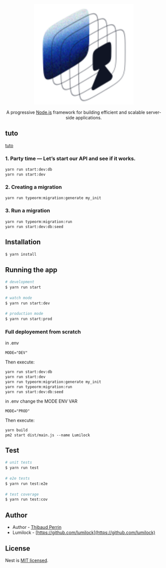 <p align="center">
  <a href="http://github.com/lumilock/lumilock-idp" target="blank"><img src="./src/Logo.svg" width="320" alt="Lumilock Logo" /></a>
</p>

<p align="center">A progressive <a href="http://nodejs.org" target="_blank">Node.js</a> framework for building efficient and scalable server-side applications.</p>


## tuto
[tuto](https://medium.com/@gausmann.simon/nestjs-typeorm-and-postgresql-full-example-development-and-project-setup-working-with-database-c1a2b1b11b8f)
### 1. Party time — Let’s start our API and see if it works.
```
yarn run start:dev:db
yarn run start:dev
```
### 2. Creating a migration
```
yarn run typeorm:migration:generate my_init
```
### 3. Run a migration
```
yarn run typeorm:migration:run
yarn run start:dev:db:seed
```
## Installation

```bash
$ yarn install
```

## Running the app

```bash
# development
$ yarn run start

# watch mode
$ yarn run start:dev

# production mode
$ yarn run start:prod
```

### Full deployement from scratch
in .env
```
MODE="DEV"
```
Then execute:
```
yarn run start:dev:db
yarn run start:dev
yarn run typeorm:migration:generate my_init
yarn run typeorm:migration:run
yarn run start:dev:db:seed
```
in .env change the MODE ENV VAR
```
MODE="PROD"
```
Then execute:
```
yarn build
pm2 start dist/main.js --name Lumilock
```
## Test

```bash
# unit tests
$ yarn run test

# e2e tests
$ yarn run test:e2e

# test coverage
$ yarn run test:cov
```

## Author

- Author - [Thibaud Perrin](https://github.com/thibaud-perrin)
- Lumilock - [https://github.com/lumilock](https://github.com/lumilock)

## License

Nest is [MIT licensed](LICENSE).
